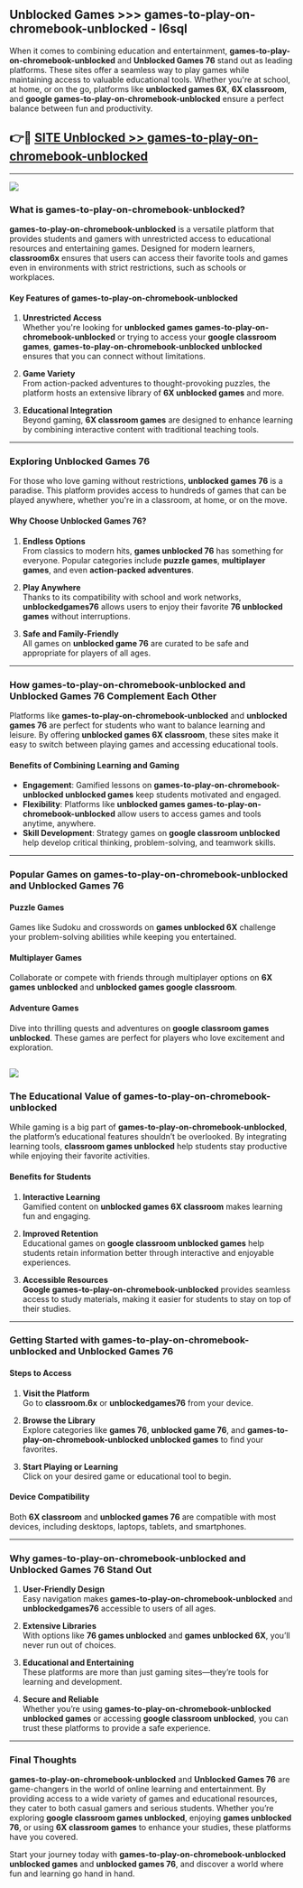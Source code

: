 ## Unblocked Games >>> games-to-play-on-chromebook-unblocked - l6sql 

When it comes to combining education and entertainment, **games-to-play-on-chromebook-unblocked** and **Unblocked Games 76** stand out as leading platforms. These sites offer a seamless way to play games while maintaining access to valuable educational tools. Whether you're at school, at home, or on the go, platforms like **unblocked games 6X**, **6X classroom**, and **google games-to-play-on-chromebook-unblocked** ensure a perfect balance between fun and productivity.
## 👉🔴 [SITE Unblocked >> games-to-play-on-chromebook-unblocked](http://premium.freeplayer.one?title=games-to-play-on-chromebook-unblocked&ref=22JU)
---
<a href="http://premium.freeplayer.one?title=games-to-play-on-chromebook-unblocked&ref=22JU/"><img src="https://github.com/user-attachments/assets/438f12ca-57a4-47a3-8ead-c64da593a1e5"/></a>
### What is games-to-play-on-chromebook-unblocked?  

**games-to-play-on-chromebook-unblocked** is a versatile platform that provides students and gamers with unrestricted access to educational resources and entertaining games. Designed for modern learners, **classroom6x** ensures that users can access their favorite tools and games even in environments with strict restrictions, such as schools or workplaces.  

#### Key Features of games-to-play-on-chromebook-unblocked  

1. **Unrestricted Access**  
   Whether you're looking for **unblocked games games-to-play-on-chromebook-unblocked** or trying to access your **google classroom games**, **games-to-play-on-chromebook-unblocked unblocked** ensures that you can connect without limitations.  

2. **Game Variety**  
   From action-packed adventures to thought-provoking puzzles, the platform hosts an extensive library of **6X unblocked games** and more.  

3. **Educational Integration**  
   Beyond gaming, **6X classroom games** are designed to enhance learning by combining interactive content with traditional teaching tools.  



---

### Exploring Unblocked Games 76  

For those who love gaming without restrictions, **unblocked games 76** is a paradise. This platform provides access to hundreds of games that can be played anywhere, whether you're in a classroom, at home, or on the move.  

#### Why Choose Unblocked Games 76?  

1. **Endless Options**  
   From classics to modern hits, **games unblocked 76** has something for everyone. Popular categories include **puzzle games**, **multiplayer games**, and even **action-packed adventures**.  

2. **Play Anywhere**  
   Thanks to its compatibility with school and work networks, **unblockedgames76** allows users to enjoy their favorite **76 unblocked games** without interruptions.  

3. **Safe and Family-Friendly**  
   All games on **unblocked game 76** are curated to be safe and appropriate for players of all ages.  

---

### How games-to-play-on-chromebook-unblocked and Unblocked Games 76 Complement Each Other  

Platforms like **games-to-play-on-chromebook-unblocked** and **unblocked games 76** are perfect for students who want to balance learning and leisure. By offering **unblocked games 6X classroom**, these sites make it easy to switch between playing games and accessing educational tools.  

#### Benefits of Combining Learning and Gaming  

- **Engagement**: Gamified lessons on **games-to-play-on-chromebook-unblocked unblocked games** keep students motivated and engaged.  
- **Flexibility**: Platforms like **unblocked games games-to-play-on-chromebook-unblocked** allow users to access games and tools anytime, anywhere.  
- **Skill Development**: Strategy games on **google classroom unblocked** help develop critical thinking, problem-solving, and teamwork skills.  

---

### Popular Games on games-to-play-on-chromebook-unblocked and Unblocked Games 76  

#### Puzzle Games  

Games like Sudoku and crosswords on **games unblocked 6X** challenge your problem-solving abilities while keeping you entertained.  

#### Multiplayer Games  

Collaborate or compete with friends through multiplayer options on **6X games unblocked** and **unblocked games google classroom**.  

#### Adventure Games  

Dive into thrilling quests and adventures on **google classroom games unblocked**. These games are perfect for players who love excitement and exploration.  

<a href="http://download.freeplayer.one?title=games-to-play-on-chromebook-unblocked&ref=23D/"><img src="https://github.com/user-attachments/assets/fe0c3e91-c8e1-489c-acf0-e2f614c12fb8"/></a>
---

### The Educational Value of games-to-play-on-chromebook-unblocked  

While gaming is a big part of **games-to-play-on-chromebook-unblocked**, the platform’s educational features shouldn’t be overlooked. By integrating learning tools, **classroom games unblocked** help students stay productive while enjoying their favorite activities.  

#### Benefits for Students  

1. **Interactive Learning**  
   Gamified content on **unblocked games 6X classroom** makes learning fun and engaging.  

2. **Improved Retention**  
   Educational games on **google classroom unblocked games** help students retain information better through interactive and enjoyable experiences.  

3. **Accessible Resources**  
   **Google games-to-play-on-chromebook-unblocked** provides seamless access to study materials, making it easier for students to stay on top of their studies.  

---

### Getting Started with games-to-play-on-chromebook-unblocked and Unblocked Games 76  

#### Steps to Access  

1. **Visit the Platform**  
   Go to **classroom.6x** or **unblockedgames76** from your device.  

2. **Browse the Library**  
   Explore categories like **games 76**, **unblocked game 76**, and **games-to-play-on-chromebook-unblocked unblocked games** to find your favorites.  

3. **Start Playing or Learning**  
   Click on your desired game or educational tool to begin.  

#### Device Compatibility  

Both **6X classroom** and **unblocked games 76** are compatible with most devices, including desktops, laptops, tablets, and smartphones.  

---

### Why games-to-play-on-chromebook-unblocked and Unblocked Games 76 Stand Out  

1. **User-Friendly Design**  
   Easy navigation makes **games-to-play-on-chromebook-unblocked** and **unblockedgames76** accessible to users of all ages.  

2. **Extensive Libraries**  
   With options like **76 games unblocked** and **games unblocked 6X**, you’ll never run out of choices.  

3. **Educational and Entertaining**  
   These platforms are more than just gaming sites—they’re tools for learning and development.  

4. **Secure and Reliable**  
   Whether you’re using **games-to-play-on-chromebook-unblocked unblocked games** or accessing **google classroom unblocked**, you can trust these platforms to provide a safe experience.  

---

### Final Thoughts  

**games-to-play-on-chromebook-unblocked** and **Unblocked Games 76** are game-changers in the world of online learning and entertainment. By providing access to a wide variety of games and educational resources, they cater to both casual gamers and serious students. Whether you’re exploring **google classroom games unblocked**, enjoying **games unblocked 76**, or using **6X classroom games** to enhance your studies, these platforms have you covered.  

Start your journey today with **games-to-play-on-chromebook-unblocked unblocked games** and **unblocked games 76**, and discover a world where fun and learning go hand in hand.  